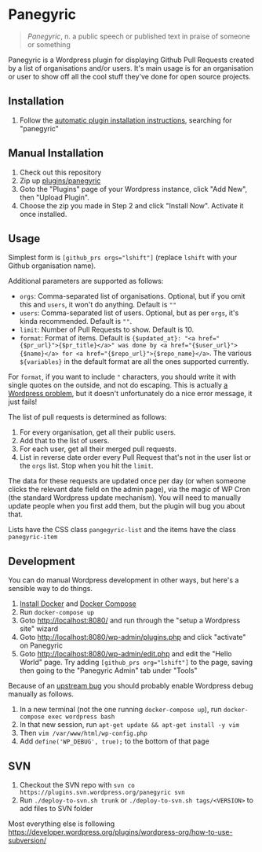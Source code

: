 Panegyric
=========

> _Panegyric_, n. a public speech or published text in praise of someone or something

Panegyric is a Wordpress plugin for displaying Github Pull Requests created by a list of organisations and/or users. It's main usage is for an organisation or user to show off all the cool stuff they've done for open source projects.

Installation
------------
1. Follow the [automatic plugin installation instructions](https://codex.wordpress.org/Managing_Plugins#Installing_Plugins), searching for "panegyric"

Manual Installation
-------------------
1. Check out this repository
2. Zip up [plugins/panegyric](plugins/panegyric)
3. Goto the "Plugins" page of your Wordpress instance, click "Add New", then "Upload Plugin".
4. Choose the zip you made in Step 2 and click "Install Now". Activate it once installed.

Usage
-----
Simplest form is `[github_prs orgs="lshift"]` (replace `lshift` with your Github organisation name).

Additional parameters are supported as follows:
* `orgs`: Comma-separated list of organisations. Optional, but if you omit this and `users`, it won't do anything. Default is `""`
* `users`: Comma-separated list of users. Optional, but as per `orgs`, it's kinda recommended. Default is `""`.
* `limit`: Number of Pull Requests to show. Default is 10.
* `format`: Format of items. Default is `{$updated_at}: "<a href="{$pr_url}">{$pr_title}</a>" was done by <a href="{$user_url}">{$name}</a> for <a href="{$repo_url}">{$repo_name}</a>`. The various `${variables}` in the default format are all the ones supported currently.

For `format`, if you want to include `"` characters, you should write it with single quotes on the outside, and not do escaping. This is actually [a Wordpress problem](https://core.trac.wordpress.org/ticket/15434), but it doesn't unfortunately do a nice error message, it just fails!

The list of pull requests is determined as follows:
1. For every organisation, get all their public users.
2. Add that to the list of users.
3. For each user, get all their merged pull requests.
4. List in reverse date order every Pull Request that's not in the user list or the `orgs` list. Stop when you hit the `limit`.

The data for these requests are updated once per day (or when someone clicks the relevant date field on the admin page), via the magic of WP Cron (the standard Wordpress update mechanism). You will need to manually update people when you first add them, but the plugin will bug you about that.

Lists have the CSS class `pangegyric-list` and the items have the class `panegyric-item`

Development
-----------

You can do manual Wordpress development in other ways, but here's a sensible way to do things.

1. [Install Docker](https://docs.docker.com/engine/installation/) and [Docker Compose](https://docs.docker.com/compose/install/)
2. Run `docker-compose up`
3. Goto [http://localhost:8080/](http://localhost:8080/) and run through the "setup a Wordpress site" wizard
4. Goto [http://localhost:8080/wp-admin/plugins.php](http://localhost:8080/wp-admin/plugins.php) and click "activate" on Panegyric
5. Goto [http://localhost:8080/wp-admin/edit.php](http://localhost:8080/wp-admin/edit.php) and edit the "Hello World" page. Try adding `[github_prs org="lshift"]` to the page, saving then going to the "Panegyric Admin" tab under "Tools"

Because of an [upstream bug](https://github.com/docker-library/wordpress/issues/200) you should probably enable Wordpress debug manually as follows.

1. In a new terminal (not the one running `docker-compose up`), run `docker-compose exec wordpress bash`
2. In that new session, run `apt-get update && apt-get install -y vim`
3. Then `vim /var/www/html/wp-config.php`
4. Add `define('WP_DEBUG', true);` to the bottom of that page

SVN
---

1. Checkout the SVN repo with `svn co https://plugins.svn.wordpress.org/panegyric svn`
2. Run `./deploy-to-svn.sh trunk` or `./deploy-to-svn.sh tags/<VERSION>` to add files to SVN folder

Most everything else is following https://developer.wordpress.org/plugins/wordpress-org/how-to-use-subversion/
